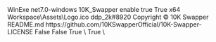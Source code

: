 <Project Sdk="Microsoft.NET.Sdk">

  <PropertyGroup>
    <OutputType>WinExe</OutputType>
    <TargetFramework>net7.0-windows</TargetFramework>
    <RootNamespace>10K_Swapper</RootNamespace>
    <Nullable>enable</Nullable>
    <UseWPF>true</UseWPF>
    <AllowUnsafeBlocks>True</AllowUnsafeBlocks>
    <PlatformTarget>x64</PlatformTarget>
    <ApplicationIcon>Workspace\Assets\Logo.ico</ApplicationIcon>
    <Authors>ddp_2k#8920</Authors>
    <Copyright>Copyright © 10K Swapper </Copyright>
    <PackageReadmeFile>README.md</PackageReadmeFile>
    <RepositoryUrl>https://github.com/10KSwapperOfficial/10K-Swapper-</RepositoryUrl>
    <PackageLicenseFile>LICENSE</PackageLicenseFile>
  </PropertyGroup>

  <PropertyGroup Condition="'$(Configuration)|$(Platform)'=='Debug|AnyCPU'">
    <Optimize>False</Optimize>
  </PropertyGroup>

  <PropertyGroup Condition="'$(Configuration)|$(Platform)'=='Release|AnyCPU'">
    <Optimize>False</Optimize>
  </PropertyGroup>

  <ItemGroup>
    <None Remove="Workspace\Assets\Arrow.png" />
    <None Remove="Workspace\Assets\Backpacks.png" />
    <None Remove="Workspace\Assets\Backpacks_Clicked.png" />
    <None Remove="Workspace\Assets\Banner.png" />
    <None Remove="Workspace\Assets\Character.png" />
    <None Remove="Workspace\Assets\Characters.png" />
    <None Remove="Workspace\Assets\Characters_Clicked.png" />
    <None Remove="Workspace\Assets\Close.png" />
    <None Remove="Workspace\Assets\Dances.png" />
    <None Remove="Workspace\Assets\Dances_Clicked.png" />
    <None Remove="Workspace\Assets\Dashboard.png" />
    <None Remove="Workspace\Assets\Dashboard_Clicked.png" />
    <None Remove="Workspace\Assets\discord.png" />
    <None Remove="Workspace\Assets\Embed.png" />
    <None Remove="Workspace\Assets\FallBackCosmeticImage.png" />
    <None Remove="Workspace\Assets\FallBackImage.png" />
    <None Remove="Workspace\Assets\FallBackPluginImage.png" />
    <None Remove="Workspace\Assets\Gliders.png" />
    <None Remove="Workspace\Assets\Gliders_Clicked.png" />
    <None Remove="Workspace\Assets\Hide.png" />
    <None Remove="Workspace\Assets\LoginPage.png" />
    <None Remove="Workspace\Assets\Logo.png" />
    <None Remove="Workspace\Assets\Minimize.png" />
    <None Remove="Workspace\Assets\Misc.png" />
    <None Remove="Workspace\Assets\Misc_Clicked.png" />
    <None Remove="Workspace\Assets\oo2core_9_win64.dll" />
    <None Remove="Workspace\Assets\Pickaxes.png" />
    <None Remove="Workspace\Assets\Pickaxes_Clicked.png" />
    <None Remove="Workspace\Assets\Plugins.png" />
    <None Remove="Workspace\Assets\Plugins_Clicked.png" />
    <None Remove="Workspace\Assets\ReImport.png" />
    <None Remove="Workspace\Assets\Remove.png" />
    <None Remove="Workspace\Assets\Searchbar.png" />
    <None Remove="Workspace\Assets\Searching.png" />
    <None Remove="Workspace\Assets\Settings.png" />
    <None Remove="Workspace\Assets\Settings_Clicked.png" />
    <None Remove="Workspace\Assets\Show.png" />
    <None Remove="Workspace\Assets\ThumbsUp.png" />
    <None Remove="Workspace\Assets\Wave.png" />
    <None Remove="Workspace\Assets\Weapons.png" />
    <None Remove="Workspace\Assets\Weapons_Clicked.png" />
    <None Remove="Workspace\CProvider\README.md" />
  </ItemGroup>

  <ItemGroup>
    <Content Include="Workspace\Assets\Logo.ico" />
  </ItemGroup>

  <ItemGroup>
    <PackageReference Include="DiscordRichPresence" Version="1.1.3.18" />
    <PackageReference Include="DotNetZip" Version="1.16.0" />
    <PackageReference Include="GenericReader" Version="1.0.3" />
    <PackageReference Include="K4os.Compression.LZ4" Version="1.3.5" />
    <PackageReference Include="Newtonsoft.Json" Version="13.0.3" />
    <PackageReference Include="RestSharp" Version="110.2.0" />
    <PackageReference Include="Serilog" Version="2.12.0" />
    <PackageReference Include="Serilog.Sinks.Debug" Version="2.0.0" />
    <PackageReference Include="Serilog.Sinks.File" Version="5.0.0" />
    <PackageReference Include="SharpZipLib" Version="1.4.2" />
    <PackageReference Include="WindowsAPICodePack.Shell.CommonFileDialogs" Version="1.1.5" />
  </ItemGroup>

  <ItemGroup>
    <Resource Include="Workspace\Assets\Arrow.png" />
    <Resource Include="Workspace\Assets\Backpacks.png" />
    <Resource Include="Workspace\Assets\Backpacks_Clicked.png" />
    <Resource Include="Workspace\Assets\Banner.png" />
    <Resource Include="Workspace\Assets\Character.png" />
    <Resource Include="Workspace\Assets\Characters.png" />
    <Resource Include="Workspace\Assets\Characters_Clicked.png" />
    <Resource Include="Workspace\Assets\Close.png" />
    <Resource Include="Workspace\Assets\Dances.png" />
    <Resource Include="Workspace\Assets\Dances_Clicked.png" />
    <Resource Include="Workspace\Assets\Dashboard.png" />
    <Resource Include="Workspace\Assets\Dashboard_Clicked.png" />
    <Resource Include="Workspace\Assets\Discord.png" />
    <Resource Include="Workspace\Assets\Embed.png" />
    <Resource Include="Workspace\Assets\FallBackCosmeticImage.png" />
    <Resource Include="Workspace\Assets\FallBackImage.png" />
    <Resource Include="Workspace\Assets\FallBackPluginImage.png" />
    <Resource Include="Workspace\Assets\Gliders.png" />
    <Resource Include="Workspace\Assets\Gliders_Clicked.png" />
    <Resource Include="Workspace\Assets\Hide.png" />
    <Resource Include="Workspace\Assets\LoginPage.png" />
    <Resource Include="Workspace\Assets\Logo.png" />
    <Resource Include="Workspace\Assets\Minimize.png" />
    <Resource Include="Workspace\Assets\Misc.png" />
    <Resource Include="Workspace\Assets\Misc_Clicked.png" />
    <EmbeddedResource Include="README.md" />
    <EmbeddedResource Include="Workspace\Assets\oo2core_9_win64.dll" />
    <Resource Include="Workspace\Assets\Pickaxes.png" />
    <Resource Include="Workspace\Assets\Pickaxes_Clicked.png" />
    <Resource Include="Workspace\Assets\Plugins.png" />
    <Resource Include="Workspace\Assets\Plugins_Clicked.png" />
    <Resource Include="Workspace\Assets\ReImport.png" />
    <Resource Include="Workspace\Assets\Remove.png" />
    <Resource Include="Workspace\Assets\Searchbar.png" />
    <Resource Include="Workspace\Assets\Searching.png" />
    <Resource Include="Workspace\Assets\Settings.png" />
    <Resource Include="Workspace\Assets\Settings_Clicked.png" />
    <Resource Include="Workspace\Assets\Show.png" />
    <Resource Include="Workspace\Assets\ThumbsUp.png" />
    <Resource Include="Workspace\Assets\Wave.png" />
    <Resource Include="Workspace\Assets\Weapons.png" />
    <Resource Include="Workspace\Assets\Weapons_Clicked.png" />
    <EmbeddedResource Include="Workspace\CProvider\README.md" />
  </ItemGroup>

  <ItemGroup>
    <None Update="LICENSE">
      <Pack>True</Pack>
      <PackagePath>\</PackagePath>
    </None>
    <None Update="README.md">
      <Pack>True</Pack>
      <PackagePath>\</PackagePath>
    </None>
  </ItemGroup>

</Project>
